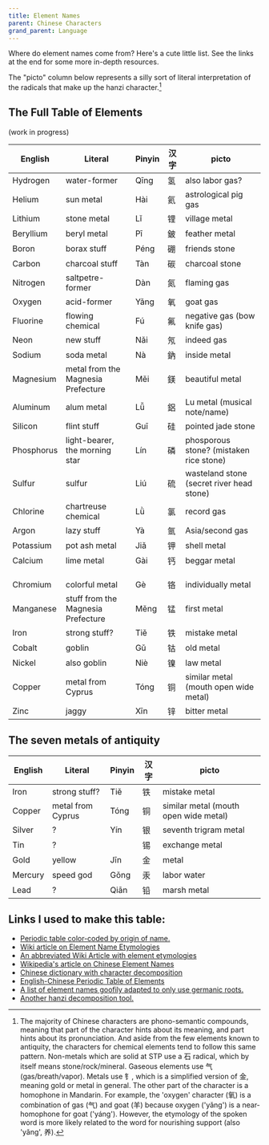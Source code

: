 ```yaml
---
title: Element Names
parent: Chinese Characters
grand_parent: Language
---
```


Where do element names come from? Here's a cute  little list.
See the links at the end for some more in-depth resources.


The "picto" column below represents a silly sort of literal interpretation of the radicals that make up the hanzi character.[^hanzidecomposition]

[^hanzidecomposition]: The majority of Chinese characters are phono-semantic compounds, meaning that part of the character hints about its meaning, and part hints about its pronunciation. And aside from the few elements known to antiquity, the characters for chemical elements tend to follow this same pattern. Non-metals which are solid at STP use a 石 radical, which by itself means stone/rock/mineral. Gaseous elements use 气 (gas/breath/vapor). Metals use 钅, which is a simplified version of 金, meaning gold or metal in general. The other part of the character is a homophone in Mandarin. For example, the 'oxygen' character (氧) is a combination of gas (气) and goat (羊) because oxygen ('yǎng') is a near-homophone for goat ('yáng'). However, the etymology of the spoken word is more likely related to the word for nourishing support (also 'yǎng', 养).




## The Full Table of Elements

(work in progress)

English | Literal | Pinyin | 汉字 | picto 
--- | --- | --- | --- | ---
Hydrogen | water-former | Qīng | 氢 | also labor gas?
Helium | sun metal | Hài | 氦 | astrological pig gas
Lithium | stone metal | Lǐ | 锂 | village metal
Beryllium | beryl metal | Pī | 鈹 | feather metal 
Boron | borax stuff | Péng | 硼 | friends stone
Carbon | charcoal stuff | Tàn | 碳 | charcoal stone
Nitrogen | saltpetre-former | Dàn | 氮 | flaming gas 
Oxygen | acid-former | Yǎng | 氧 | goat gas 
Fluorine | flowing chemical | Fú | 氟 | negative gas (bow knife gas)
Neon | new stuff | Nǎi | 氖 | indeed gas
Sodium | soda metal | Nà | 鈉 | inside metal
Magnesium | metal from the Magnesia Prefecture | Měi | 鎂 | beautiful metal
Aluminum | alum metal | Lǚ | 鋁 | Lu metal (musical note/name)
Silicon | flint stuff | Guī | 硅 | pointed jade stone
Phosphorus  | light-bearer, the morning star | Lín | 磷 | phosporous stone? (mistaken rice stone)
Sulfur | sulfur | Liú | 硫 | wasteland stone (secret river head stone)
Chlorine | chartreuse chemical | Lǜ | 氯 | record gas
Argon | lazy stuff | Yà | 氩 | Asia/second gas
Potassium | pot ash metal | Jiǎ | 钾 | shell metal
Calcium | lime metal | Gài | 钙 | beggar metal
 |  |  |  | 
 |  |  |  | 
 |  |  |  | 
Chromium | colorful metal | Gè | 铬 | individually metal
Manganese | stuff from the Magnesia Prefecture | Měng | 锰 | first metal
Iron | strong stuff? | Tiě | 铁 | mistake metal 
Cobalt | goblin | Gǔ | 钴 | old metal
Nickel | also goblin | Niè | 镍 | law metal
Copper | metal from Cyprus | Tóng | 铜 | similar metal (mouth open wide metal)
Zinc | jaggy | Xīn | 锌 | bitter metal


## The seven metals of antiquity

English | Literal | Pinyin | 汉字 | picto 
--- | --- | --- | --- | ---
Iron | strong stuff? | Tiě | 铁 | mistake metal 
Copper | metal from Cyprus | Tóng | 铜 | similar metal (mouth open wide metal)
Silver | ? | Yín | 银 | seventh trigram metal
Tin | ? |  | 锡 | exchange metal
Gold | yellow | Jīn | 金 | metal
Mercury | speed god | Gǒng | 汞 | labor water
Lead | ? | Qiān | 铅 | marsh metal


<!--Another theory, considered far-fetched in some quarters, traces it to Medieval Latin sodanum "a headache remedy," ultimately from Arabic suda "splitting headache."
azoth/azote = lifeless Yang Air
helium aka 氦 sun vapor| Yin Air
亞-->

## Links I used to make this table:

- [Periodic table color-coded by origin of name.](https://elements.vanderkrogt.net/ptable.php)
- [Wiki article on Element Name Etymologies](https://en.wikipedia.org/wiki/List_of_chemical_element_name_etymologies)
- [An abbreviated Wiki Article with element etymologies](https://en.wikipedia.org/wiki/List_of_chemical_elements)
- [Wikipedia's article on Chinese Element Names](https://en.wikipedia.org/wiki/Chemical_elements_in_East_Asian_languages)
- [Chinese dictionary with character decomposition](https://www.mdbg.net/chinese/dictionary)
- [English-Chinese Periodic Table of Elements](https://www.pascal-man.com/periodic-table/periodictable-dave-lo.pdf)
- [A list of element names goofily adapted to only use germanic roots.](https://anglish.fandom.com/wiki/Fading_of_Ormotes)
- [Another hanzi decomposition tool.](https://www.yellowbridge.com/chinese/character-dictionary.php)
